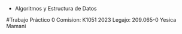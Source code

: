 + Algoritmos y Estructura de Datos

#Trabajo Práctico 0
Comision: K1051
2023
Legajo: 209.065-0
Yesica Mamani
